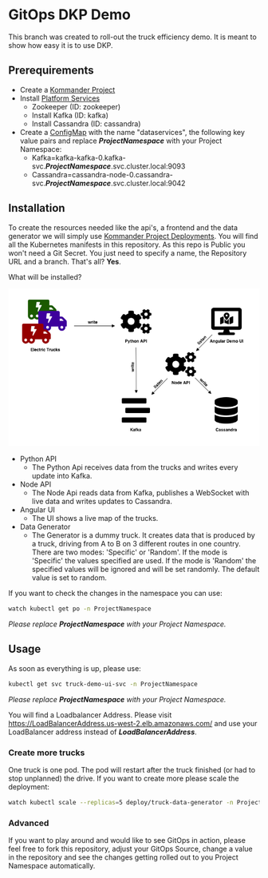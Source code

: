 # GitOps DKP Demo

This branch was created to roll-out the truck efficiency demo. It is meant to show how easy it is to use DKP.

## Prerequirements

* Create a [Kommander Project](https://docs.d2iq.com/dkp/kommander/1.4/projects/)
* Install [Platform Services](https://docs.d2iq.com/dkp/kommander/1.4/projects/platform-services/)
  * Zookeeper (ID: zookeeper)
  * Install Kafka (ID: kafka)
  * Install Cassandra (ID: cassandra)
* Create a [ConfigMap](https://docs.d2iq.com/dkp/kommander/1.4/projects/project-configmaps/) with the name "dataservices", the following key value pairs and replace ***ProjectNamespace*** with your Project Namespace:
  * Kafka=kafka-kafka-0.kafka-svc.***ProjectNamespace***.svc.cluster.local:9093
  * Cassandra=cassandra-node-0.cassandra-svc.***ProjectNamespace***.svc.cluster.local:9042
  
## Installation

To create the resources needed like the api's, a frontend and the data generator we will simply use [Kommander Project Deployments](https://docs.d2iq.com/dkp/kommander/1.3/projects/project-deployments/). You will find all the Kubernetes manifests in this repository. As this repo is Public you won't need a Git Secret. You just need to specify a name, the Repository URL and a branch. That's all? **Yes**.

What will be installed?

![Demo](https://github.com/jlnhnng/gitops-demo/blob/demo/Truck-Efficiency.png?raw=true)

* Python API
  * The Python Api receives data from the trucks and writes every update into Kafka.
* Node API
  * The Node Api reads data from Kafka, publishes a WebSocket with live data and writes updates to Cassandra.
* Angular UI
  * The UI shows a live map of the trucks.
* Data Generator
  * The Generator is a dummy truck. It creates data that is produced by a truck, driving from A to B on 3 different routes in one country. There are two modes: 'Specific' or 'Random'. If the mode is 'Specific' the values specified are used. If the mode is 'Random' the specified values will be ignored and will be set randomly. The default value is set to random.

If you want to check the changes in the namespace you can use:

``` bash
watch kubectl get po -n ProjectNamespace
```

*Please replace ***ProjectNamespace*** with your Project Namespace.*

## Usage

As soon as everything is up, please use:

``` bash
kubectl get svc truck-demo-ui-svc -n ProjectNamespace
```

*Please replace ***ProjectNamespace*** with your Project Namespace.*

You will find a Loadbalancer Address. Please visit <https://LoadBalancerAddress.us-west-2.elb.amazonaws.com/> and use your LoadBalancer address instead of ***LoadBalancerAddress***.

### Create more trucks

One truck is one pod. The pod will restart after the truck finished (or had to stop unplanned) the drive. If you want to create more please scale the deployment:

``` bash
watch kubectl scale --replicas=5 deploy/truck-data-generator -n ProjectNamespace
```

### Advanced

If you want to play around and would like to see GitOps in action, please feel free to fork this repository, adjust your GitOps Source, change a value in the repository and see the changes getting rolled out to you Project Namespace automatically.
